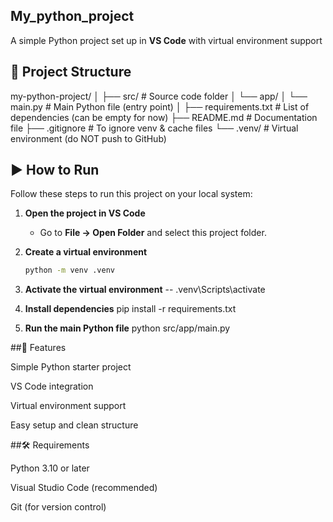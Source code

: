 ## My_python_project

A simple Python project set up in **VS Code** with virtual environment support

## 📂 Project Structure
my-python-project/
│
├── src/                     # Source code folder
│   └── app/
│       └── main.py           # Main Python file (entry point)
│
├── requirements.txt          # List of dependencies (can be empty for now)
├── README.md                 # Documentation file
├── .gitignore                # To ignore venv & cache files
└── .venv/                    # Virtual environment (do NOT push to GitHub)

## ▶️ How to Run

Follow these steps to run this project on your local system:

1. **Open the project in VS Code**
   - Go to **File → Open Folder** and select this project folder.

2. **Create a virtual environment**
   ```bash
   python -m venv .venv
   
3. **Activate the virtual environment**
    -- .venv\Scripts\activate
   
4. **Install dependencies**
   pip install -r requirements.txt
   
5. **Run the main Python file**
    python src/app/main.py

##🚀 Features

Simple Python starter project

VS Code integration

Virtual environment support

Easy setup and clean structure

##🛠️ Requirements

Python 3.10 or later

Visual Studio Code (recommended)

Git (for version control)



